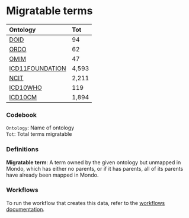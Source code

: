 # Migratable terms
| Ontology                                        | Tot   |
|:------------------------------------------------|:------|
| [DOID](./migrate_doid.md)                       | 94    |
| [ORDO](./migrate_ordo.md)                       | 62    |
| [OMIM](./migrate_omim.md)                       | 47    |
| [ICD11FOUNDATION](./migrate_icd11foundation.md) | 4,593 |
| [NCIT](./migrate_ncit.md)                       | 2,211 |
| [ICD10WHO](./migrate_icd10who.md)               | 119   |
| [ICD10CM](./migrate_icd10cm.md)                 | 1,894 |

### Codebook
`Ontology`: Name of ontology    
`Tot`: Total terms migratable

### Definitions
**Migratable term**: A term owned by the given ontology but unmapped in Mondo, which has either no parents, or if it has 
parents, all of its parents have already been mapped in Mondo.

### Workflows
To run the workflow that creates this data, refer to the [workflows documentation](../developer/workflows.md).